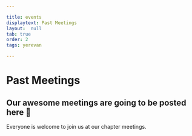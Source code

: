 ```yaml
---

title: events
displaytext: Past Meetings
layout:  null
tab: true
order: 2
tags: yerevan

---
```


# Past Meetings

## Our awesome meetings are going to be posted here 🤗

Everyone is welcome to join us at our chapter meetings.
